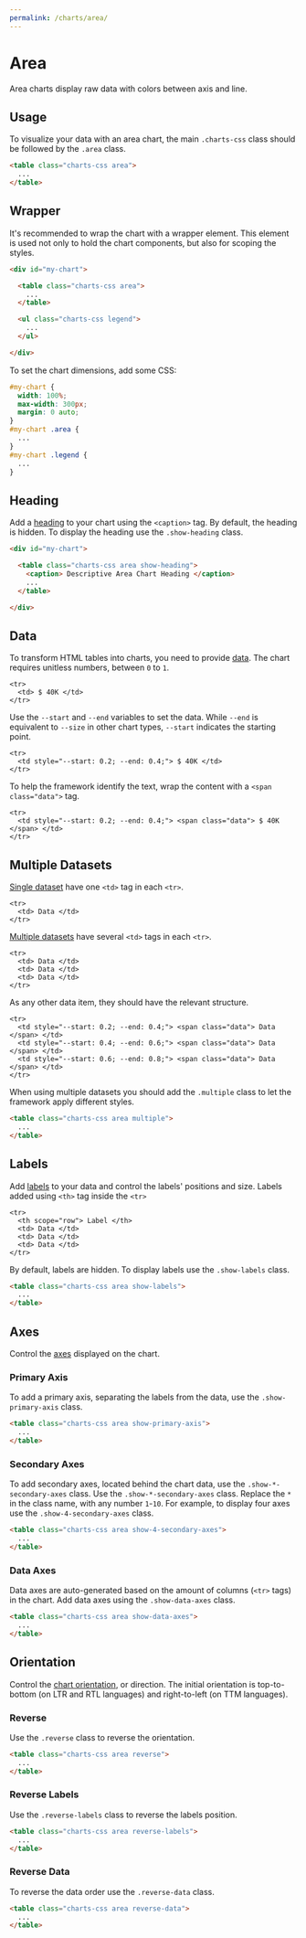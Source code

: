```yaml
---
permalink: /charts/area/
---
```


# Area

Area charts display raw data with colors between axis and line.

## Usage

To visualize your data with an area chart, the main `.charts-css` class should be followed by the `.area` class.

```html
<table class="charts-css area">
  ...
</table>
```

## Wrapper

It's recommended to wrap the chart with a wrapper element. This element is used not only to hold the chart components, but also for scoping the styles.

```html
<div id="my-chart">

  <table class="charts-css area">
    ...
  </table>

  <ul class="charts-css legend">
    ...
  </ul>

</div>
```

To set the chart dimensions, add some CSS:

```css
#my-chart {
  width: 100%;
  max-width: 300px;
  margin: 0 auto;
}
#my-chart .area {
  ...
}
#my-chart .legend {
  ...
}
```

## Heading

Add a [heading](../components/heading/) to your chart using the `<caption>` tag. By default, the heading is hidden. To display the heading use the `.show-heading` class.

```html
<div id="my-chart">

  <table class="charts-css area show-heading">
    <caption> Descriptive Area Chart Heading </caption>
    ...
  </table>

</div>
```

## Data

To transform HTML tables into charts, you need to provide [data](../components/data/). The chart requires unitless numbers, between `0` to `1`.

```html{2}
<tr>
  <td> $ 40K </td>
</tr>
```

Use the `--start` and `--end` variables to set the data. While `--end` is equivalent to `--size` in other chart types, `--start` indicates the starting point.

```html{2}
<tr>
  <td style="--start: 0.2; --end: 0.4;"> $ 40K </td>
</tr>
```

To help the framework identify the text, wrap the content with a `<span class="data">` tag.

```html{2}
<tr>
  <td style="--start: 0.2; --end: 0.4;"> <span class="data"> $ 40K </span> </td>
</tr>
```

<code-example code-example-id="area-example-1">
<template v-slot:css-code>
#area-example-1 {
  width: 100%;
  max-width: 400px;
  margin: 0 auto;
}
#area-example-1 .area {
  --aspect-ratio: 21 / 9;
}
</template>
<template v-slot:html-code>
<div id="area-example-1">
  <table class="charts-css area hide-data">
    <caption> Area Example #1 </caption>
    <tbody>
      <tr>
        <td style="--start: 0.2; --end: 0.4"> <span class="data"> $ 40K </span> </td>
      </tr>
      <tr>
        <td style="--start: 0.4; --end: 0.8"> <span class="data"> $ 80K </span> </td>
      </tr>
      <tr>
        <td style="--start: 0.8; --end: 0.6"> <span class="data"> $ 60K </span> </td>
      </tr>
      <tr>
        <td style="--start: 0.6; --end: 1.0"> <span class="data"> $ 100K </span> </td>
      </tr>
      <tr>
        <td style="--start: 1.0; --end: 0.3"> <span class="data"> $ 30K </span> </td>
      </tr>
    </tbody>
  </table>
</div>
</template>
</code-example>

## Multiple Datasets

[Single dataset](../components/data/) have one `<td>` tag in each `<tr>`.

```html{2}
<tr>
  <td> Data </td>
</tr>
```

[Multiple datasets](../components/datasets/) have several `<td>` tags in each `<tr>`.

```html{2-4}
<tr>
  <td> Data </td>
  <td> Data </td>
  <td> Data </td>
</tr>
```

As any other data item, they should have the relevant structure.

```html{2-4}
<tr>
  <td style="--start: 0.2; --end: 0.4;"> <span class="data"> Data </span> </td>
  <td style="--start: 0.4; --end: 0.6;"> <span class="data"> Data </span> </td>
  <td style="--start: 0.6; --end: 0.8;"> <span class="data"> Data </span> </td>
</tr>
```

When using multiple datasets you should add the `.multiple` class to let the framework apply different styles.

```html
<table class="charts-css area multiple">
  ...
</table>
```

<code-example code-example-id="area-example-2">
<template v-slot:css-code>
#area-example-2 {
  width: 100%;
  max-width: 400px;
  margin: 0 auto;
}
#area-example-2 .area {
  --aspect-ratio: 16 / 9;
}
</template>
<template v-slot:html-code>
<div id="area-example-2">
  <table class="charts-css area multiple hide-data">
    <caption> Area Example #2 </caption>
    <tbody>
      <tr>
        <td style="--start:0.1; --end: 0.5;"> <span class="data"> 50 </span> </td>
        <td style="--start:0.0; --end: 0.2;"> <span class="data"> 20 </span> </td>
        <td style="--start:0.2; --end: 0.4;"> <span class="data"> 40 </span> </td>
      </tr>
      <tr>
        <td style="--start:0.5; --end: 0.8;"> <span class="data"> 80 </span> </td>
        <td style="--start:0.2; --end: 0.5;"> <span class="data"> 50 </span> </td>
        <td style="--start:0.4; --end: 0.1;"> <span class="data"> 10 </span> </td>
      </tr>
      <tr>
        <td style="--start:0.8; --end: 0.4;"> <span class="data"> 40 </span> </td>
        <td style="--start:0.5; --end: 0.3;"> <span class="data"> 30 </span> </td>
        <td style="--start:0.1; --end: 0.2;"> <span class="data"> 20 </span> </td>
      </tr>
    </tbody>
  </table>
</div>
</template>
</code-example>

## Labels

Add [labels](../components/labels/) to your data and control the labels' positions and size. Labels added using `<th>` tag inside the `<tr>`

```html{2}
<tr>
  <th scope="row"> Label </th>
  <td> Data </td>
  <td> Data </td>
  <td> Data </td>
</tr>
```

By default, labels are hidden. To display labels use the `.show-labels` class.

```html
<table class="charts-css area show-labels">
  ...
</table>
```

<v-row>

<code-example code-example-id="area-example-3">
<template v-slot:css-code>
#area-example-3 {
  width: 100%;
  max-width: 400px;
  margin: 0 auto;
}
#area-example-3 .area {
  --aspect-ratio: 16 / 9;
}
</template>
<template v-slot:html-code>
<div id="area-example-3">
  <table class="charts-css area multiple hide-data show-labels">
    <caption> Area Example #3 </caption>
    <thead>
      <tr>
        <th scope="col"> Year </th>
        <th scope="col"> Progress 1 </th>
        <th scope="col"> Progress 2 </th>
        <th scope="col"> Progress 3 </th>
      </tr>
    </thead>
    <tbody>
      <tr>
        <th scope="row"> 2000 </th>
        <td style="--start:0.1; --end: 0.5;"> <span class="data"> 50 </span> </td>
        <td style="--start:0.0; --end: 0.2;"> <span class="data"> 20 </span> </td>
        <td style="--start:0.2; --end: 0.4;"> <span class="data"> 40 </span> </td>
      </tr>
      <tr>
        <th scope="row"> 2010 </th>
        <td style="--start:0.5; --end: 0.8;"> <span class="data"> 80 </span> </td>
        <td style="--start:0.2; --end: 0.5;"> <span class="data"> 50 </span> </td>
        <td style="--start:0.4; --end: 0.1;"> <span class="data"> 10 </span> </td>
      </tr>
      <tr>
        <th scope="row"> 2020 </th>
        <td style="--start:0.8; --end: 0.4;"> <span class="data"> 40 </span> </td>
        <td style="--start:0.5; --end: 0.3;"> <span class="data"> 30 </span> </td>
        <td style="--start:0.1; --end: 0.2;"> <span class="data"> 20 </span> </td>
      </tr>
    </tbody>
  </table>
</div>
</template>
</code-example>

<code-example code-example-id="area-example-4">
<template v-slot:css-code>
#area-example-4 {
  width: 100%;
  max-width: 400px;
  margin: 0 auto;
}
#area-example-4 .area {
  --aspect-ratio: 16 / 9;
}
</template>
<template v-slot:html-code>
<div id="area-example-4">
  <table class="charts-css area multiple hide-data show-labels reverse">
    <caption> Area Example #7 </caption>
    <thead>
      <tr>
        <th scope="col"> Year </th>
        <th scope="col"> Progress 1 </th>
        <th scope="col"> Progress 2 </th>
        <th scope="col"> Progress 3 </th>
      </tr>
    </thead>
    <tbody>
      <tr>
        <th scope="row"> 2000 </th>
        <td style="--start:0.1; --end: 0.5;"> <span class="data"> 50 </span> </td>
        <td style="--start:0.0; --end: 0.2;"> <span class="data"> 20 </span> </td>
        <td style="--start:0.2; --end: 0.4;"> <span class="data"> 40 </span> </td>
      </tr>
      <tr>
        <th scope="row"> 2010 </th>
        <td style="--start:0.5; --end: 0.8;"> <span class="data"> 80 </span> </td>
        <td style="--start:0.2; --end: 0.5;"> <span class="data"> 50 </span> </td>
        <td style="--start:0.4; --end: 0.1;"> <span class="data"> 10 </span> </td>
      </tr>
      <tr>
        <th scope="row"> 2020 </th>
        <td style="--start:0.8; --end: 0.4;"> <span class="data"> 40 </span> </td>
        <td style="--start:0.5; --end: 0.3;"> <span class="data"> 30 </span> </td>
        <td style="--start:0.1; --end: 0.2;"> <span class="data"> 20 </span> </td>
      </tr>
    </tbody>
  </table>
</div>
</template>
</code-example>

</v-row>

## Axes

Control the [axes](../components/axes/) displayed on the chart.

### Primary Axis

To add a primary axis, separating the labels from the data, use the `.show-primary-axis` class.

```html
<table class="charts-css area show-primary-axis">
  ...
</table>
```

<v-row>

<code-example code-example-id="area-example-5">
<template v-slot:css-code>
#area-example-5 {
  width: 100%;
  max-width: 400px;
  margin: 0 auto;
}
#area-example-5 .area {
  --aspect-ratio: 16 / 9;
}
</template>
<template v-slot:html-code>
<div id="area-example-5">
  <table class="charts-css area multiple hide-data show-labels">
    <caption> Area Example #5 </caption>
    <thead>
      <tr>
        <th scope="col"> Year </th>
        <th scope="col"> Progress 1 </th>
        <th scope="col"> Progress 2 </th>
        <th scope="col"> Progress 3 </th>
      </tr>
    </thead>
    <tbody>
      <tr>
        <th scope="row"> 2000 </th>
        <td style="--start:0.1; --end: 0.5;"> <span class="data"> 50 </span> </td>
        <td style="--start:0.0; --end: 0.2;"> <span class="data"> 20 </span> </td>
        <td style="--start:0.2; --end: 0.4;"> <span class="data"> 40 </span> </td>
      </tr>
      <tr>
        <th scope="row"> 2010 </th>
        <td style="--start:0.5; --end: 0.8;"> <span class="data"> 80 </span> </td>
        <td style="--start:0.2; --end: 0.5;"> <span class="data"> 50 </span> </td>
        <td style="--start:0.4; --end: 0.1;"> <span class="data"> 10 </span> </td>
      </tr>
      <tr>
        <th scope="row"> 2020 </th>
        <td style="--start:0.8; --end: 0.4;"> <span class="data"> 40 </span> </td>
        <td style="--start:0.5; --end: 0.3;"> <span class="data"> 30 </span> </td>
        <td style="--start:0.1; --end: 0.2;"> <span class="data"> 20 </span> </td>
      </tr>
    </tbody>
  </table>
</div>
</template>
</code-example>

<code-example code-example-id="area-example-6">
<template v-slot:css-code>
#area-example-6 {
  width: 100%;
  max-width: 400px;
  margin: 0 auto;
}
#area-example-6 .area {
  --aspect-ratio: 16 / 9;
}
</template>
<template v-slot:html-code>
<div id="area-example-6">
  <table class="charts-css area multiple hide-data show-labels show-primary-axis">
    <caption> Area Example #6 </caption>
    <thead>
      <tr>
        <th scope="col"> Year </th>
        <th scope="col"> Progress 1 </th>
        <th scope="col"> Progress 2 </th>
        <th scope="col"> Progress 3 </th>
      </tr>
    </thead>
    <tbody>
      <tr>
        <th scope="row"> 2000 </th>
        <td style="--start:0.1; --end: 0.5;"> <span class="data"> 50 </span> </td>
        <td style="--start:0.0; --end: 0.2;"> <span class="data"> 20 </span> </td>
        <td style="--start:0.2; --end: 0.4;"> <span class="data"> 40 </span> </td>
      </tr>
      <tr>
        <th scope="row"> 2010 </th>
        <td style="--start:0.5; --end: 0.8;"> <span class="data"> 80 </span> </td>
        <td style="--start:0.2; --end: 0.5;"> <span class="data"> 50 </span> </td>
        <td style="--start:0.4; --end: 0.1;"> <span class="data"> 10 </span> </td>
      </tr>
      <tr>
        <th scope="row"> 2020 </th>
        <td style="--start:0.8; --end: 0.4;"> <span class="data"> 40 </span> </td>
        <td style="--start:0.5; --end: 0.3;"> <span class="data"> 30 </span> </td>
        <td style="--start:0.1; --end: 0.2;"> <span class="data"> 20 </span> </td>
      </tr>
    </tbody>
  </table>
</div>
</template>
</code-example>

</v-row>

### Secondary Axes

To add secondary axes, located behind the chart data, use the `.show-*-secondary-axes` class. Use the `.show-*-secondary-axes` class. Replace the `*` in the class name, with any number `1`-`10`. For example, to display four axes use the `.show-4-secondary-axes` class.

```html
<table class="charts-css area show-4-secondary-axes">
  ...
</table>
```

<v-row>

<code-example code-example-id="area-example-7">
<template v-slot:css-code>
#area-example-7 {
  width: 100%;
  max-width: 400px;
  margin: 0 auto;
}
#area-example-7 .area {
  --aspect-ratio: 16 / 9;
}
</template>
<template v-slot:html-code>
<div id="area-example-7">
  <table class="charts-css area multiple hide-data show-labels show-primary-axis show-4-secondary-axes">
    <caption> Area Example #7 </caption>
    <thead>
      <tr>
        <th scope="col"> Year </th>
        <th scope="col"> Progress 1 </th>
        <th scope="col"> Progress 2 </th>
        <th scope="col"> Progress 3 </th>
      </tr>
    </thead>
    <tbody>
      <tr>
        <th scope="row"> 2000 </th>
        <td style="--start:0.1; --end: 0.5;"> <span class="data"> 50 </span> </td>
        <td style="--start:0.0; --end: 0.2;"> <span class="data"> 20 </span> </td>
        <td style="--start:0.2; --end: 0.4;"> <span class="data"> 40 </span> </td>
      </tr>
      <tr>
        <th scope="row"> 2010 </th>
        <td style="--start:0.5; --end: 0.8;"> <span class="data"> 80 </span> </td>
        <td style="--start:0.2; --end: 0.5;"> <span class="data"> 50 </span> </td>
        <td style="--start:0.4; --end: 0.1;"> <span class="data"> 10 </span> </td>
      </tr>
      <tr>
        <th scope="row"> 2020 </th>
        <td style="--start:0.8; --end: 0.4;"> <span class="data"> 40 </span> </td>
        <td style="--start:0.5; --end: 0.3;"> <span class="data"> 30 </span> </td>
        <td style="--start:0.1; --end: 0.2;"> <span class="data"> 20 </span> </td>
      </tr>
    </tbody>
  </table>
</div>
</template>
</code-example>

<code-example code-example-id="area-example-8">
<template v-slot:css-code>
#area-example-8 {
  width: 100%;
  max-width: 400px;
  margin: 0 auto;
}
#area-example-8 .area {
  --aspect-ratio: 16 / 9;
}
</template>
<template v-slot:html-code>
<div id="area-example-8">
  <table class="charts-css area multiple hide-data show-labels show-primary-axis show-10-secondary-axes">
    <caption> Area Example #8 </caption>
    <thead>
      <tr>
        <th scope="col"> Year </th>
        <th scope="col"> Progress 1 </th>
        <th scope="col"> Progress 2 </th>
        <th scope="col"> Progress 3 </th>
      </tr>
    </thead>
    <tbody>
      <tr>
        <th scope="row"> 2000 </th>
        <td style="--start:0.1; --end: 0.5;"> <span class="data"> 50 </span> </td>
        <td style="--start:0.0; --end: 0.2;"> <span class="data"> 20 </span> </td>
        <td style="--start:0.2; --end: 0.4;"> <span class="data"> 40 </span> </td>
      </tr>
      <tr>
        <th scope="row"> 2010 </th>
        <td style="--start:0.5; --end: 0.8;"> <span class="data"> 80 </span> </td>
        <td style="--start:0.2; --end: 0.5;"> <span class="data"> 50 </span> </td>
        <td style="--start:0.4; --end: 0.1;"> <span class="data"> 10 </span> </td>
      </tr>
      <tr>
        <th scope="row"> 2020 </th>
        <td style="--start:0.8; --end: 0.4;"> <span class="data"> 40 </span> </td>
        <td style="--start:0.5; --end: 0.3;"> <span class="data"> 30 </span> </td>
        <td style="--start:0.1; --end: 0.2;"> <span class="data"> 20 </span> </td>
      </tr>
    </tbody>
  </table>
</div>
</template>
</code-example>

</v-row>

### Data Axes

Data axes are auto-generated based on the amount of columns (`<tr>` tags) in the chart. Add data axes using the `.show-data-axes` class.

```html
<table class="charts-css area show-data-axes">
  ...
</table>
```

<v-row>

<code-example code-example-id="area-example-9">
<template v-slot:css-code>
#area-example-9 {
  width: 100%;
  max-width: 400px;
  margin: 0 auto;
}
#area-example-9 .area {
  --aspect-ratio: 16 / 9;
}
</template>
<template v-slot:html-code>
<div id="area-example-9">
  <table class="charts-css area multiple hide-data show-labels show-primary-axis show-data-axes">
    <caption> Area Example #9 </caption>
    <thead>
      <tr>
        <th scope="col"> Year </th>
        <th scope="col"> Progress 1 </th>
        <th scope="col"> Progress 2 </th>
        <th scope="col"> Progress 3 </th>
      </tr>
    </thead>
    <tbody>
      <tr>
        <th scope="row"> 2000 </th>
        <td style="--start:0.1; --end: 0.5;"> <span class="data"> 50 </span> </td>
        <td style="--start:0.0; --end: 0.2;"> <span class="data"> 20 </span> </td>
        <td style="--start:0.2; --end: 0.4;"> <span class="data"> 40 </span> </td>
      </tr>
      <tr>
        <th scope="row"> 2010 </th>
        <td style="--start:0.5; --end: 0.8;"> <span class="data"> 80 </span> </td>
        <td style="--start:0.2; --end: 0.5;"> <span class="data"> 50 </span> </td>
        <td style="--start:0.4; --end: 0.1;"> <span class="data"> 10 </span> </td>
      </tr>
      <tr>
        <th scope="row"> 2020 </th>
        <td style="--start:0.8; --end: 0.4;"> <span class="data"> 40 </span> </td>
        <td style="--start:0.5; --end: 0.3;"> <span class="data"> 30 </span> </td>
        <td style="--start:0.1; --end: 0.2;"> <span class="data"> 20 </span> </td>
      </tr>
    </tbody>
  </table>
</div>
</template>
</code-example>

<code-example code-example-id="area-example-10">
<template v-slot:css-code>
#area-example-10 {
  width: 100%;
  max-width: 400px;
  margin: 0 auto;
}
#area-example-10 .area {
  --aspect-ratio: 16 / 9;
}
</template>
<template v-slot:html-code>
<div id="area-example-10">
  <table class="charts-css area multiple hide-data show-labels show-primary-axis show-4-secondary-axes show-data-axes">
    <caption> Area Example #10 </caption>
    <thead>
      <tr>
        <th scope="col"> Year </th>
        <th scope="col"> Progress 1 </th>
        <th scope="col"> Progress 2 </th>
        <th scope="col"> Progress 3 </th>
      </tr>
    </thead>
    <tbody>
      <tr>
        <th scope="row"> 2000 </th>
        <td style="--start:0.1; --end: 0.5;"> <span class="data"> 50 </span> </td>
        <td style="--start:0.0; --end: 0.2;"> <span class="data"> 20 </span> </td>
        <td style="--start:0.2; --end: 0.4;"> <span class="data"> 40 </span> </td>
      </tr>
      <tr>
        <th scope="row"> 2010 </th>
        <td style="--start:0.5; --end: 0.8;"> <span class="data"> 80 </span> </td>
        <td style="--start:0.2; --end: 0.5;"> <span class="data"> 50 </span> </td>
        <td style="--start:0.4; --end: 0.1;"> <span class="data"> 10 </span> </td>
      </tr>
      <tr>
        <th scope="row"> 2020 </th>
        <td style="--start:0.8; --end: 0.4;"> <span class="data"> 40 </span> </td>
        <td style="--start:0.5; --end: 0.3;"> <span class="data"> 30 </span> </td>
        <td style="--start:0.1; --end: 0.2;"> <span class="data"> 20 </span> </td>
      </tr>
    </tbody>
  </table>
</div>
</template>
</code-example>

</v-row>

## Orientation

Control the [chart orientation](../components/orientation/), or direction. The initial orientation is top-to-bottom (on LTR and RTL languages) and right-to-left (on TTM languages).

### Reverse

Use the `.reverse` class to reverse the orientation.

```html
<table class="charts-css area reverse">
  ...
</table>
```

<v-row>

<code-example code-example-id="area-example-11">
<template v-slot:css-code>
#area-example-11 {
  width: 100%;
  max-width: 400px;
  margin: 0 auto;
}
#area-example-11 .area {
  --aspect-ratio: 16 / 9;
}
</template>
<template v-slot:html-code>
<div id="area-example-11">
  <table class="charts-css area multiple hide-data show-labels">
    <caption> Area Example #11 </caption>
    <thead>
      <tr>
        <th scope="col"> Year </th>
        <th scope="col"> Progress 1 </th>
        <th scope="col"> Progress 2 </th>
        <th scope="col"> Progress 3 </th>
      </tr>
    </thead>
    <tbody>
      <tr>
        <th scope="row"> 2000 </th>
        <td style="--start:0.1; --end: 0.5;"> <span class="data"> 50 </span> </td>
        <td style="--start:0.0; --end: 0.2;"> <span class="data"> 20 </span> </td>
        <td style="--start:0.2; --end: 0.4;"> <span class="data"> 40 </span> </td>
      </tr>
      <tr>
        <th scope="row"> 2010 </th>
        <td style="--start:0.5; --end: 0.8;"> <span class="data"> 80 </span> </td>
        <td style="--start:0.2; --end: 0.5;"> <span class="data"> 50 </span> </td>
        <td style="--start:0.4; --end: 0.1;"> <span class="data"> 10 </span> </td>
      </tr>
      <tr>
        <th scope="row"> 2020 </th>
        <td style="--start:0.8; --end: 0.4;"> <span class="data"> 40 </span> </td>
        <td style="--start:0.5; --end: 0.3;"> <span class="data"> 30 </span> </td>
        <td style="--start:0.1; --end: 0.2;"> <span class="data"> 20 </span> </td>
      </tr>
    </tbody>
  </table>
</div>
</template>
</code-example>

<code-example code-example-id="area-example-12">
<template v-slot:css-code>
#area-example-12 {
  width: 100%;
  max-width: 400px;
  margin: 0 auto;
}
#area-example-12 .area {
  --aspect-ratio: 16 / 9;
}
</template>
<template v-slot:html-code>
<div id="area-example-12">
  <table class="charts-css area multiple hide-data show-labels reverse">
    <caption> Area Example #12 </caption>
    <thead>
      <tr>
        <th scope="col"> Year </th>
        <th scope="col"> Progress 1 </th>
        <th scope="col"> Progress 2 </th>
        <th scope="col"> Progress 3 </th>
      </tr>
    </thead>
    <tbody>
      <tr>
        <th scope="row"> 2000 </th>
        <td style="--start:0.1; --end: 0.5;"> <span class="data"> 50 </span> </td>
        <td style="--start:0.0; --end: 0.2;"> <span class="data"> 20 </span> </td>
        <td style="--start:0.2; --end: 0.4;"> <span class="data"> 40 </span> </td>
      </tr>
      <tr>
        <th scope="row"> 2010 </th>
        <td style="--start:0.5; --end: 0.8;"> <span class="data"> 80 </span> </td>
        <td style="--start:0.2; --end: 0.5;"> <span class="data"> 50 </span> </td>
        <td style="--start:0.4; --end: 0.1;"> <span class="data"> 10 </span> </td>
      </tr>
      <tr>
        <th scope="row"> 2020 </th>
        <td style="--start:0.8; --end: 0.4;"> <span class="data"> 40 </span> </td>
        <td style="--start:0.5; --end: 0.3;"> <span class="data"> 30 </span> </td>
        <td style="--start:0.1; --end: 0.2;"> <span class="data"> 20 </span> </td>
      </tr>
    </tbody>
  </table>
</div>
</template>
</code-example>

</v-row>

### Reverse Labels

Use the `.reverse-labels` class to reverse the labels position.

```html
<table class="charts-css area reverse-labels">
  ...
</table>
```

<v-row>

<code-example code-example-id="area-example-13">
<template v-slot:css-code>
#area-example-13 {
  width: 100%;
  max-width: 400px;
  margin: 0 auto;
}
#area-example-13 .area {
  --aspect-ratio: 16 / 9;
}
</template>
<template v-slot:html-code>
<div id="area-example-13">
  <table class="charts-css area multiple hide-data show-labels">
    <caption> Area Example #13 </caption>
    <thead>
      <tr>
        <th scope="col"> Year </th>
        <th scope="col"> Progress 1 </th>
        <th scope="col"> Progress 2 </th>
        <th scope="col"> Progress 3 </th>
      </tr>
    </thead>
    <tbody>
      <tr>
        <th scope="row"> 2000 </th>
        <td style="--start:0.1; --end: 0.5;"> <span class="data"> 50 </span> </td>
        <td style="--start:0.0; --end: 0.2;"> <span class="data"> 20 </span> </td>
        <td style="--start:0.2; --end: 0.4;"> <span class="data"> 40 </span> </td>
      </tr>
      <tr>
        <th scope="row"> 2010 </th>
        <td style="--start:0.5; --end: 0.8;"> <span class="data"> 80 </span> </td>
        <td style="--start:0.2; --end: 0.5;"> <span class="data"> 50 </span> </td>
        <td style="--start:0.4; --end: 0.1;"> <span class="data"> 10 </span> </td>
      </tr>
      <tr>
        <th scope="row"> 2020 </th>
        <td style="--start:0.8; --end: 0.4;"> <span class="data"> 40 </span> </td>
        <td style="--start:0.5; --end: 0.3;"> <span class="data"> 30 </span> </td>
        <td style="--start:0.1; --end: 0.2;"> <span class="data"> 20 </span> </td>
      </tr>
    </tbody>
  </table>
</div>
</template>
</code-example>

<code-example code-example-id="area-example-14">
<template v-slot:css-code>
#area-example-14 {
  width: 100%;
  max-width: 400px;
  margin: 0 auto;
}
#area-example-14 .area {
  --aspect-ratio: 16 / 9;
}
</template>
<template v-slot:html-code>
<div id="area-example-14">
  <table class="charts-css area multiple hide-data show-labels reverse-labels">
    <caption> Area Example #14 </caption>
    <thead>
      <tr>
        <th scope="col"> Year </th>
        <th scope="col"> Progress 1 </th>
        <th scope="col"> Progress 2 </th>
        <th scope="col"> Progress 3 </th>
      </tr>
    </thead>
    <tbody>
      <tr>
        <th scope="row"> 2000 </th>
        <td style="--start:0.1; --end: 0.5;"> <span class="data"> 50 </span> </td>
        <td style="--start:0.0; --end: 0.2;"> <span class="data"> 20 </span> </td>
        <td style="--start:0.2; --end: 0.4;"> <span class="data"> 40 </span> </td>
      </tr>
      <tr>
        <th scope="row"> 2010 </th>
        <td style="--start:0.5; --end: 0.8;"> <span class="data"> 80 </span> </td>
        <td style="--start:0.2; --end: 0.5;"> <span class="data"> 50 </span> </td>
        <td style="--start:0.4; --end: 0.1;"> <span class="data"> 10 </span> </td>
      </tr>
      <tr>
        <th scope="row"> 2020 </th>
        <td style="--start:0.8; --end: 0.4;"> <span class="data"> 40 </span> </td>
        <td style="--start:0.5; --end: 0.3;"> <span class="data"> 30 </span> </td>
        <td style="--start:0.1; --end: 0.2;"> <span class="data"> 20 </span> </td>
      </tr>
    </tbody>
  </table>
</div>
</template>
</code-example>

</v-row>

### Reverse Data

To reverse the data order use the `.reverse-data` class.

```html
<table class="charts-css area reverse-data">
  ...
</table>
```

<v-row>

<code-example code-example-id="area-example-15">
<template v-slot:css-code>
#area-example-15 {
  width: 100%;
  max-width: 400px;
  margin: 0 auto;
}
#area-example-15 .area {
  --aspect-ratio: 16 / 9;
}
</template>
<template v-slot:html-code>
<div id="area-example-15">
  <table class="charts-css area multiple hide-data show-labels">
    <caption> Area Example #15 </caption>
    <thead>
      <tr>
        <th scope="col"> Year </th>
        <th scope="col"> Progress 1 </th>
        <th scope="col"> Progress 2 </th>
        <th scope="col"> Progress 3 </th>
      </tr>
    </thead>
    <tbody>
      <tr>
        <th scope="row"> 2000 </th>
        <td style="--start:0.1; --end: 0.5;"> <span class="data"> 50 </span> </td>
        <td style="--start:0.0; --end: 0.2;"> <span class="data"> 20 </span> </td>
        <td style="--start:0.2; --end: 0.4;"> <span class="data"> 40 </span> </td>
      </tr>
      <tr>
        <th scope="row"> 2010 </th>
        <td style="--start:0.5; --end: 0.8;"> <span class="data"> 80 </span> </td>
        <td style="--start:0.2; --end: 0.5;"> <span class="data"> 50 </span> </td>
        <td style="--start:0.4; --end: 0.1;"> <span class="data"> 10 </span> </td>
      </tr>
      <tr>
        <th scope="row"> 2020 </th>
        <td style="--start:0.8; --end: 0.4;"> <span class="data"> 40 </span> </td>
        <td style="--start:0.5; --end: 0.3;"> <span class="data"> 30 </span> </td>
        <td style="--start:0.1; --end: 0.2;"> <span class="data"> 20 </span> </td>
      </tr>
    </tbody>
  </table>
</div>
</template>
</code-example>

<code-example code-example-id="area-example-16">
<template v-slot:css-code>
#area-example-16 {
  width: 100%;
  max-width: 400px;
  margin: 0 auto;
}
#area-example-16 .area {
  --aspect-ratio: 16 / 9;
}
</template>
<template v-slot:html-code>
<div id="area-example-16">
  <table class="charts-css area multiple hide-data show-labels reverse-data">
    <caption> Area Example #16 </caption>
    <thead>
      <tr>
        <th scope="col"> Year </th>
        <th scope="col"> Progress 1 </th>
        <th scope="col"> Progress 2 </th>
        <th scope="col"> Progress 3 </th>
      </tr>
    </thead>
    <tbody>
      <tr>
        <th scope="row"> 2000 </th>
        <td style="--start:0.1; --end: 0.5;"> <span class="data"> 50 </span> </td>
        <td style="--start:0.0; --end: 0.2;"> <span class="data"> 20 </span> </td>
        <td style="--start:0.2; --end: 0.4;"> <span class="data"> 40 </span> </td>
      </tr>
      <tr>
        <th scope="row"> 2010 </th>
        <td style="--start:0.5; --end: 0.8;"> <span class="data"> 80 </span> </td>
        <td style="--start:0.2; --end: 0.5;"> <span class="data"> 50 </span> </td>
        <td style="--start:0.4; --end: 0.1;"> <span class="data"> 10 </span> </td>
      </tr>
      <tr>
        <th scope="row"> 2020 </th>
        <td style="--start:0.8; --end: 0.4;"> <span class="data"> 40 </span> </td>
        <td style="--start:0.5; --end: 0.3;"> <span class="data"> 30 </span> </td>
        <td style="--start:0.1; --end: 0.2;"> <span class="data"> 20 </span> </td>
      </tr>
    </tbody>
  </table>
</div>
</template>
</code-example>

</v-row>
